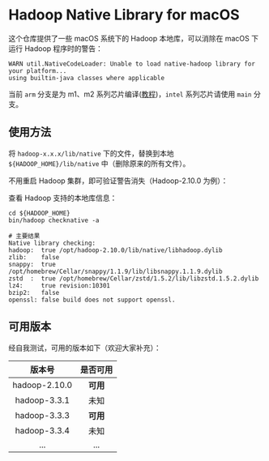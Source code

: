
# Hadoop Native Library for macOS

这个仓库提供了一些 macOS 系统下的 Hadoop 本地库，可以消除在 macOS 下运行 Hadoop 程序时的警告：

```shell
WARN util.NativeCodeLoader: Unable to load native-hadoop library for your platform...
using builtin-java classes where applicable
```

当前 `arm` 分支是为 m1、m2 系列芯片编译([教程](build.md))，`intel` 系列芯片请使用 `main` 分支。

## 使用方法

将 `hadoop-x.x.x/lib/native` 下的文件，替换到本地`${HADOOP_HOME}/lib/native` 中（删除原来的所有文件）。

不用重启 Hadoop 集群，即可验证警告消失（Hadoop-2.10.0 为例）：

查看 Hadoop 支持的本地库信息：

```shell
cd ${HADOOP_HOME}
bin/hadoop checknative -a

# 主要结果
Native library checking:
hadoop:  true /opt/hadoop-2.10.0/lib/native/libhadoop.dylib
zlib:    false
snappy:  true /opt/homebrew/Cellar/snappy/1.1.9/lib/libsnappy.1.1.9.dylib
zstd  :  true /opt/homebrew/Cellar/zstd/1.5.2/lib/libzstd.1.5.2.dylib
lz4:     true revision:10301
bzip2:   false
openssl: false build does not support openssl.
```

## 可用版本

经自我测试，可用的版本如下（欢迎大家补充）：

|     版本号    |   是否可用 |
| :-----------: | :--------: |
| hadoop-2.10.0 |  **可用**  |
| hadoop-3.3.1  |  未知      |
| hadoop-3.3.3  |  **可用**  |
| hadoop-3.3.4  |  未知      |
| ...           | ...        |

